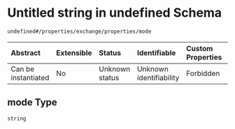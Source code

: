 # Untitled string in undefined Schema

```txt
undefined#/properties/exchange/properties/mode
```



| Abstract            | Extensible | Status         | Identifiable            | Custom Properties | Additional Properties | Access Restrictions | Defined In                                                                                          |
| :------------------ | :--------- | :------------- | :---------------------- | :---------------- | :-------------------- | :------------------ | :-------------------------------------------------------------------------------------------------- |
| Can be instantiated | No         | Unknown status | Unknown identifiability | Forbidden         | Allowed               | none                | [publisher.schema.json.schema.json*](json/publisher.schema.json.schema.json "open original schema") |

## mode Type

`string`
